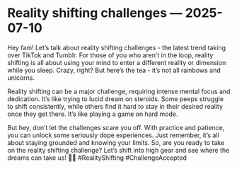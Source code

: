 # Reality shifting challenges — 2025-07-10

Hey fam! Let’s talk about reality shifting challenges - the latest trend taking over TikTok and Tumblr. For those of you who aren’t in the loop, reality shifting is all about using your mind to enter a different reality or dimension while you sleep. Crazy, right? But here’s the tea - it’s not all rainbows and unicorns. 

Reality shifting can be a major challenge, requiring intense mental focus and dedication. It’s like trying to lucid dream on steroids. Some peeps struggle to shift consistently, while others find it hard to stay in their desired reality once they get there. It’s like playing a game on hard mode. 

But hey, don’t let the challenges scare you off. With practice and patience, you can unlock some seriously dope experiences. Just remember, it’s all about staying grounded and knowing your limits. So, are you ready to take on the reality shifting challenge? Let’s shift into high gear and see where the dreams can take us! 💫✨ #RealityShifting #ChallengeAccepted